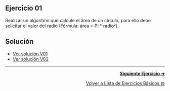 ## Ejercicio 01
Realizar un algoritmo que calcule el área de un círculo, para ello debe solicitar el valor del radio (Fórmula: área = PI * radio²).

## Solución
* [Ver solución V01](https://github.com/enriqueabsurdum/TIDS02/blob/master/ejercicios-basicos/src/001/001-v01/Ejercicio01_V01.java)
* [Ver solución V02](https://github.com/enriqueabsurdum/TIDS02/blob/master/ejercicios-basicos/src/001/001-v02/Ejercicio01_V02.java)

***
<div align="right">

[**Siguiente Ejercicio ➜**](https://github.com/enriqueabsurdum/TIDS02/blob/master/ejercicios-basicos/src/002/002.md)
</div>  
<div align="right">

[Volver a Lista de Ejercicios Básicos 𝌖](https://github.com/enriqueabsurdum/TIDS02/blob/master/ejercicios-basicos/ejecicios-basicos.md)
</div>  

